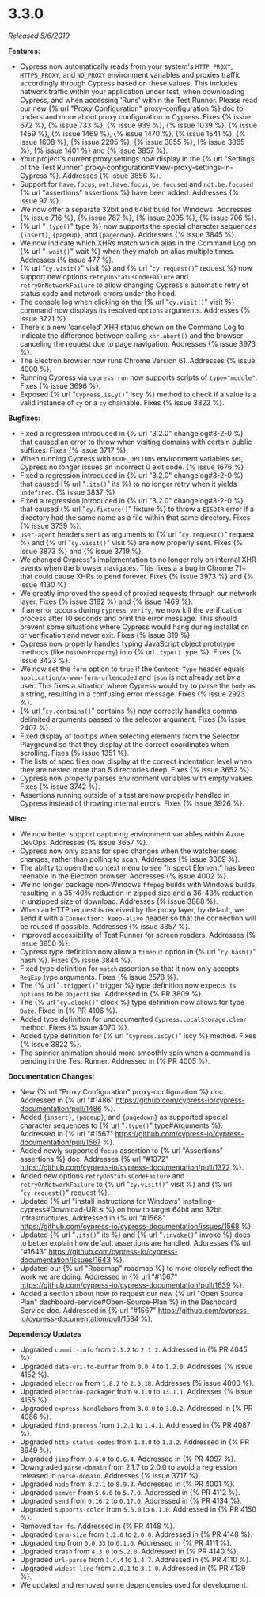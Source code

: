 # 3.3.0

*Released 5/6/2019*

**Features:**

- Cypress now automatically reads from your system's `HTTP_PROXY`, `HTTPS_PROXY`, and `NO_PROXY` environment variables and proxies traffic accordingly through Cypress based on these values. This includes network traffic within your application under test, when downloading Cypress, and when accessing 'Runs' within the Test Runner. Please read our new {% url "Proxy Configuration" proxy-configuration %} doc to understand more about proxy configuration in Cypress. Fixes {% issue 672 %}, {% issue 733 %}, {% issue 939 %}, {% issue 1039 %}, {% issue 1459 %}, {% issue 1469 %}, {% issue 1470 %}, {% issue 1541 %}, {% issue 1608 %}, {% issue 2295 %}, {% issue 3855 %}, {% issue 3865 %}, {% issue 1401 %} and {% issue 3857 %}.
- Your project's current proxy settings now display in the {% url "Settings of the Test Runner" proxy-configuration#View-proxy-settings-in-Cypress %}. Addresses {% issue 3856 %}.
- Support for `have.focus`, `not.have.focus`, `be.focused` and `not.be.focused` {% url "assertions" assertions %} have been added. Addresses {% issue 97 %}.
- We now offer a separate 32bit and 64bit build for Windows. Addresses {% issue 716 %}, {% issue 787 %}, {% issue 2095 %}, {% issue 706 %}.
- {% url "`.type()`" type %} now supports the special character sequences `{insert}`, `{pageup}`, and `{pagedown}`. Addresses {% issue 3845 %}.
- We now indicate which XHRs match which alias in the Command Log on {% url "`.wait()`" wait %} when they match an alias multiple times. Addresses {% issue 477 %}.
- {% url "`cy.visit()`" visit %} and {% url "`cy.request()`" request %} now support new options `retryOnStatusCodeFailure` and `retryOnNetworkFailure` to allow changing Cypress's automatic retry of status code and network errors under the hood. 
- The console log when clicking on the {% url "`cy.visit()`" visit %} command now displays its resolved `options` arguments. Addresses {% issue 3721 %}.
- There's a new 'canceled' XHR status shown on the Command Log to indicate the difference between calling `xhr.abort()` and the browser canceling the request due to page navigation. Addresses {% issue 3973 %}.
- The Electron browser now runs Chrome Version 61. Addresses {% issue 4000 %}.
- Running Cypress via `cypress run` now supports scripts of `type="module"`. Fixes {% issue 3696 %}.
- Exposed {% url "`Cypress.isCy()`" iscy %} method to check if a value is a valid instance of `cy` or a `cy` chainable. Fixes {% issue 3822 %}.

**Bugfixes:**

- Fixed a regression introduced in {% url "3.2.0" changelog#3-2-0 %} that caused an error to throw when visiting domains with certain public suffixes. Fixes {% issue 3717 %}.
- When running Cypress with `NODE_OPTIONS` environment variables set, Cypress no longer issues an incorrect 0 exit code. {% issue 1676 %}
- Fixed a regression introduced in {% url "3.2.0" changelog#3-2-0 %} that caused {% url "`.its()`" its %} to no longer retry when it yields `undefined`. {% issue 3837 %}
- Fixed a regression introduced in {% url "3.2.0" changelog#3-2-0 %} that caused {% url "`cy.fixture()`" fixture %} to throw a `EISDIR` error if a directory had the same name as a file within that same directory. Fixes {% issue 3739 %}.
- `user-agent` headers sent as arguments to {% url "`cy.request()`" request %} and {% url "`cy.visit()`" visit %} are now properly sent. Fixes {% issue 3873 %} and {% issue 3719 %}.
- We changed Cypress's implementation to no longer rely on internal XHR events when the browser navigates. This fixes a a bug in Chrome 71+ that could cause XHRs to pend forever. Fixes {% issue 3973 %} and {% issue 4130 %}
- We greatly improved the speed of proxied requests through our network layer. Fixes {% issue 3192 %} and {% issue 1469 %}.
- If an error occurs during `cypress verify`, we now kill the verification process after 10 seconds and print the error message. This should prevent some situations where Cypress would hang during installation or verification and never exit. Fixes {% issue 819 %}.
- Cypress now properly handles typing JavaScript object prototype methods (like `hasOwnProperty`) into {% url `.type()` type %}. Fixes {% issue 3423 %}.
- We now set the `form` option to `true` if the `Content-Type` header equals `application/x-www-form-urlencoded` and `json` is not already set by a user. This fixes a situation where Cypress would try to parse the `body` as a string, resulting in a confusing error message. Fixes {% issue 2923 %}.
- {% url "`cy.contains()`" contains %} now correctly handles comma delimited arguments passed to the selector argument.  Fixes {% issue 2407 %}.
- Fixed display of tooltips when selecting elements from the Selector Playground so that they display at the correct coordinates when scrolling. Fixes {% issue 1351 %}.
- The lists of spec files now display at the correct indentation level when they are nested more than 5 directories deep. Fixes {% issue 3652 %}.
- Cypress now properly parses environment variables with empty values. Fixes {% issue 3742 %}.
- Assertions running outside of a test are now properly handled in Cypress instead of throwing internal errors. Fixes {% issue 3926 %}.

**Misc:**

- We now better support capturing environment variables within Azure DevOps. Addresses {% issue 3657 %}.
- Cypress now only scans for spec changes when the watcher sees changes, rather than polling to scan. Addresses {% issue 3069 %}.
- The ability to open the context menu to see "Inspect Element" has been reenable in the Electron browser. Addresses {% issue 4002 %}.
- We no longer package non-Windows `ffmpeg` builds with Windows builds, resulting in a 35-40% reduction in zipped size and a 36-43% reduction in unzipped size of download. Addresses {% issue 3888 %}.
- When an HTTP request is received by the proxy layer, by default, we send it with a `Connection: keep-alive` header so that the connection will be reused if possible. Addresses {% issue 3857 %}.
- Improved accessibility of Test Runner for screen readers. Addresses {% issue 3850 %}.
- Cypress type definition now allow a `timeout` option in {% url "`cy.hash()`" hash %}. Fixes {% issue 3844 %}.
- Fixed type definition for `match` assertion so that it now only accepts `RegExp` type arguments. Fixes {% issue 2578 %}.
- The {% url "`.trigger()`" trigger %} type definition now expects its `options` to be `ObjectLike`. Addressed in {% PR 3809 %}.
- The {% url "`cy.clock()`" clock %} type definition now allows for type `Date`. Fixed in {% PR 4106 %}.
- Added type definition for undocumented `Cypress.LocalStorage.clear` method. Fixes {% issue 4070 %}.
- Added type definition for {% url "`Cypress.isCy()`" iscy %} method. Fixes {% issue 3822 %}.
- The spinner animation should more smoothly spin when a command is pending in the Test Runner. Addressed in {% PR 4005 %}.

**Documentation Changes:**

- New {% url "Proxy Configuration" proxy-configuration %} doc. Addressed in {% url "#1486" https://github.com/cypress-io/cypress-documentation/pull/1486 %}.
- Added `{insert}`, `{pageup}`, and `{pagedown}` as supported special character sequences to {% url "`.type()`" type#Arguments %}. Addressed in {% url "#1567" https://github.com/cypress-io/cypress-documentation/pull/1567 %}.
- Added newly supported `focus` assertion to {% url "Assertions" assertions %} doc. Addresses {% url "#1372" https://github.com/cypress-io/cypress-documentation/pull/1372 %}.
- Added new options `retryOnStatusCodeFailure` and `retryOnNetworkFailure` to {% url "`cy.visit()`" visit %} and {% url "`cy.request()`" request %}. 
- Updated {% url "install instructions for Windows" installing-cypress#Download-URLs %} on how to target 64bit and 32bit infrastructures. Addressed in {% url "#1568" https://github.com/cypress-io/cypress-documentation/issues/1568 %}.
- Updated {% url "`.its()`" its %} and {% url "`.invoke()`" invoke %} docs to better explain how default assertions are handled. Addresses {% url "#1643" https://github.com/cypress-io/cypress-documentation/issues/1643 %}.
- Updated our {% url "Roadmap" roadmap %} to more closely reflect the work we are doing. Addressed in {% url "#1567" https://github.com/cypress-io/cypress-documentation/pull/1639 %}.
- Added a section about how to request our new {% url "Open Source Plan" dashboard-service#Open-Source-Plan %} in the Dashboard Service doc. Addressed in {% url "#1567" https://github.com/cypress-io/cypress-documentation/pull/1584 %}.

**Dependency Updates**

- Upgraded `commit-info` from `2.1.2` to `2.1.2`. Addressed in {% PR 4045 %}
- Upgraded `data-uri-to-buffer` from `0.0.4` to `1.2.0`. Addresses {% issue 4152 %}.
- Upgraded `electron` from `1.8.2` to `2.0.18`. Addresses {% issue 4000 %}.
- Upgraded `electron-packager` from `9.1.0` to `13.1.1`. Addresses {% issue 4155 %}.
- Upgraded `express-handlebars` from `3.0.0` to `3.0.2`. Addressed in {% PR 4086 %}.
- Upgraded `find-process` from `1.2.1` to `1.4.1`. Addressed in {% PR 4087 %}.
- Upgraded `http-status-codes` from `1.3.0` to `1.3.2`. Addressed in {% PR 3949 %}.
- Upgraded `jimp` from `0.6.0` to `0.6.4`. Addressed in {% PR 4097 %}.
- Downgraded `parse-domain` from 2.1.7 to 2.0.0 to avoid a regression released in `parse-domain`. Addresses {% issue 3717 %}.
- Upgraded `node` from `8.2.1` to `8.9.3`. Addressed in {% PR 4001 %}.
- Upgraded `semver` from `5.6.0` to `5.7.0`. Addressed in {% PR 4112 %}.
- Upgraded `send` from `0.16.2` to `0.17.0`. Addressed in {% PR 4134 %}.
- Upgraded `supports-color` from `5.5.0` to `6.1.0`. Addressed in {% PR 4150 %}.
- Removed `tar-fs`. Addressed in {% PR 4148 %}.
- Upgraded `term-size` from `1.2.0` to `2.0.0`. Addressed in {% PR 4148 %}.
- Upgraded `tmp` from `0.0.33` to `0.1.0`. Addressed in {% PR 4111 %}.
- Upgraded `trash` from `4.3.0` to `5.2.0`. Addressed in {% PR 4140 %}.
- Upgraded `url-parse` from `1.4.4` to `1.4.7`. Addressed in {% PR 4110 %}.
- Upgraded `widest-line` from `2.0.1` to `3.1.0`. Addressed in {% PR 4139 %}.
- We updated and removed some dependencies used for development.